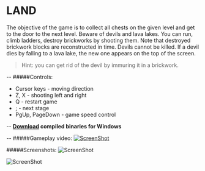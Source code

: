 LAND
====

The objective of the game is to collect all chests on the given level and get to the door to the next level. Beware of devils and lava lakes. You can run, climb ladders, destroy brickworks by shooting them. Note that destroyed brickwork blocks are reconstructed in time. Devils cannot be killed. If a devil dies by falling to a lava lake, the new one appears on the top of the screen.

> Hint: you can get rid of the devil by immuring it in a brickwork.

--
#####Controls:
* Cursor keys     - moving direction
* Z, X            - shooting left and right
* Q               - restart game
* ;               - next stage
* PgUp, PageDown  - game speed control

--
**[Download](https://www.facebook.com/l.php?u=https%3A%2F%2Fdl.dropboxusercontent.com%2Fu%2F7169248%2FLand.zip&h=oAQHbQXBm) compiled binaries for Windows**

--
#####Gameplay video:
[![ScreenShot](https://github.com/semack/land/blob/master/screen03.png?raw=true)](https://www.youtube.com/watch?v=jY17w-EBIBg)


#####Screenshots:
![ScreenShot](https://github.com/semack/land/blob/master/screen01.png?raw=true) 

![ScreenShot](https://github.com/semack/land/blob/master/screen02.png?raw=true)

